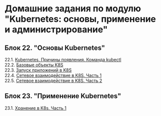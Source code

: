 # Домашние задания по модулю "Kubernetes: основы, применение и администрирование"


## Блок 22. "Основы Kubernetes"

22.1. [Kubernetes. Причины появления. Команда kubectl](https://github.com/BaryshnikovNV/netology-devops/blob/kuber-1.1/KUBER-35/kubernetes-basics/22.1-kuber-1.1/kuber-1.1.md)  
22.2. [Базовые объекты K8S](https://github.com/BaryshnikovNV/netology-devops/blob/kuber-1.2/KUBER-35/kubernetes-basics/22.2-kuber-1.2/kuber-1.2.md)  
22.3. [Запуск приложений в K8S](https://github.com/BaryshnikovNV/netology-devops/blob/kuber-1.3/KUBER-35/kubernetes-basics/22.3-kuber-1.3/kuber-1.3.md)  
22.4. [Сетевое взаимодействие в K8S. Часть 1](https://github.com/BaryshnikovNV/netology-devops/blob/kuber-1.4/KUBER-35/kubernetes-basics/22.4-kuber-1.4/kuber-1.4.md)  
22.5. [Сетевое взаимодействие в K8S. Часть 2](https://github.com/BaryshnikovNV/netology-devops/blob/kuber-1.5/KUBER-35/kubernetes-basics/22.5-kuber-1.5/kuber-1.5.md)


## Блок 23. "Применение Kubernetes"

23.1. [Хранение в K8s. Часть 1](https://github.com/BaryshnikovNV/netology-devops/blob/kuber-2.1/KUBER-35/kubernetes-application/23.1-kuber-2.1/kuber-2.1.md)  